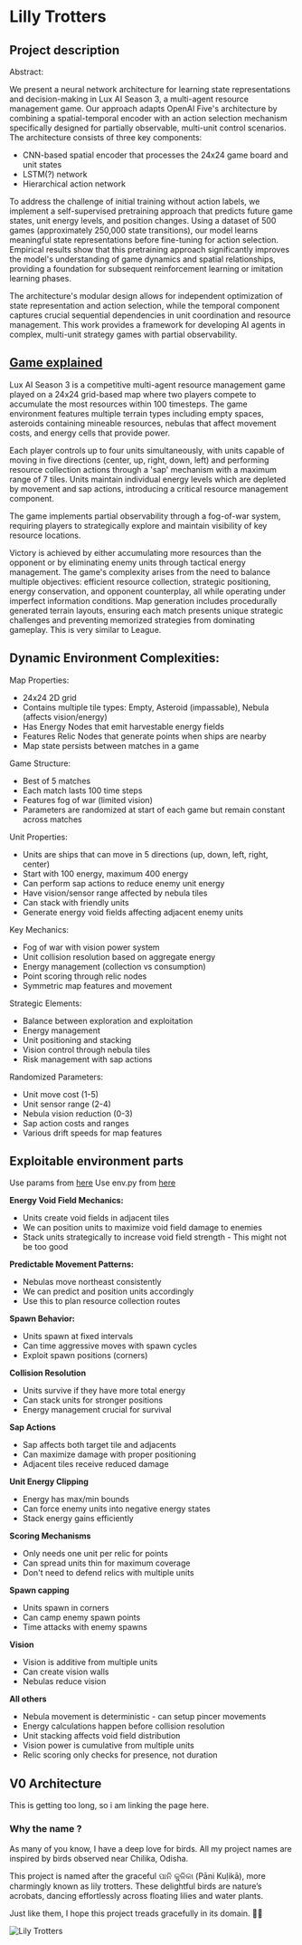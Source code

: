 # Lilly Trotters

## Project description

Abstract:

We present a neural network architecture for learning state representations and decision-making in Lux AI Season 3, a multi-agent resource management game. Our approach adapts OpenAI Five's architecture by combining a spatial-temporal encoder with an action selection mechanism specifically designed for partially observable, multi-unit control scenarios. The architecture consists of three key components:
* CNN-based spatial encoder that processes the 24x24 game board and unit states
* LSTM(?) network
* Hierarchical action network


To address the challenge of initial training without action labels, we implement a self-supervised pretraining approach that predicts future game states, unit energy levels, and position changes. Using a dataset of 500 games (approximately 250,000 state transitions), our model learns meaningful state representations before fine-tuning for action selection. Empirical results show that this pretraining approach significantly improves the model's understanding of game dynamics and spatial relationships, providing a foundation for subsequent reinforcement learning or imitation learning phases.

The architecture's modular design allows for independent optimization of state representation and action selection, while the temporal component captures crucial sequential dependencies in unit coordination and resource management. This work provides a framework for developing AI agents in complex, multi-unit strategy games with partial observability.

## [Game explained](https://github.com/Lux-AI-Challenge/Lux-Design-S3/blob/main/docs/specs.md)

Lux AI Season 3 is a competitive multi-agent resource management game played on a 24x24 grid-based map where two players compete to accumulate the most resources within 100 timesteps. The game environment features multiple terrain types including empty spaces, asteroids containing mineable resources, nebulas that affect movement costs, and energy cells that provide power.

Each player controls up to four units simultaneously, with units capable of moving in five directions (center, up, right, down, left) and performing resource collection actions through a 'sap' mechanism with a maximum range of 7 tiles. Units maintain individual energy levels which are depleted by movement and sap actions, introducing a critical resource management component.

The game implements partial observability through a fog-of-war system, requiring players to strategically explore and maintain visibility of key resource locations.

Victory is achieved by either accumulating more resources than the opponent or by eliminating enemy units through tactical energy management. The game's complexity arises from the need to balance multiple objectives: efficient resource collection, strategic positioning, energy conservation, and opponent counterplay, all while operating under imperfect information conditions. Map generation includes procedurally generated terrain layouts, ensuring each match presents unique strategic challenges and preventing memorized strategies from dominating gameplay. This is very similar to League.

## Dynamic Environment Complexities:

Map Properties:
* 24x24 2D grid
* Contains multiple tile types: Empty, Asteroid (impassable), Nebula (affects vision/energy)
* Has Energy Nodes that emit harvestable energy fields
* Features Relic Nodes that generate points when ships are nearby
* Map state persists between matches in a game

Game Structure:
* Best of 5 matches
* Each match lasts 100 time steps
* Features fog of war (limited vision)
* Parameters are randomized at start of each game but remain constant across matches

Unit Properties:
* Units are ships that can move in 5 directions (up, down, left, right, center)
* Start with 100 energy, maximum 400 energy
* Can perform sap actions to reduce enemy unit energy
* Have vision/sensor range affected by nebula tiles
* Can stack with friendly units
* Generate energy void fields affecting adjacent enemy units

Key Mechanics:
* Fog of war with vision power system
* Unit collision resolution based on aggregate energy
* Energy management (collection vs consumption)
* Point scoring through relic nodes
* Symmetric map features and movement

Strategic Elements:
* Balance between exploration and exploitation
* Energy management
* Unit positioning and stacking
* Vision control through nebula tiles
* Risk management with sap actions

Randomized Parameters:
* Unit move cost (1-5)
* Unit sensor range (2-4)
* Nebula vision reduction (0-3)
* Sap action costs and ranges
* Various drift speeds for map features

## Exploitable environment parts

Use params from [here](https://github.com/Lux-AI-Challenge/Lux-Design-S3/blob/main/src/luxai_s3/params.py)
Use env.py from [here](https://github.com/Lux-AI-Challenge/Lux-Design-S3/blob/main/src/luxai_s3/env.py)

**Energy Void Field Mechanics:**

* Units create void fields in adjacent tiles
* We can position units to maximize void field damage to enemies
* Stack units strategically to increase void field strength - This might not be too good

**Predictable Movement Patterns:**
* Nebulas move northeast consistently
* We can predict and position units accordingly
* Use this to plan resource collection routes

**Spawn Behavior:**
- Units spawn at fixed intervals
- Can time aggressive moves with spawn cycles
- Exploit spawn positions (corners)

**Collision Resolution**
- Units survive if they have more total energy
- Can stack units for stronger positions
- Energy management crucial for survival

**Sap Actions**
- Sap affects both target tile and adjacents
- Can maximize damage with proper positioning
- Adjacent tiles receive reduced damage

**Unit Energy Clipping**
* Energy has max/min bounds
* Can force enemy units into negative energy states
* Stack energy gains efficiently

**Scoring Mechanisms**
- Only needs one unit per relic for points
- Can spread units thin for maximum coverage
- Don't need to defend relics with multiple units

**Spawn capping**
- Units spawn in corners
- Can camp enemy spawn points
- Time attacks with enemy spawns

**Vision**
* Vision is additive from multiple units
* Can create vision walls
* Nebulas reduce vision

**All others**
* Nebula movement is deterministic - can setup pincer movements
* Energy calculations happen before collision resolution
* Unit stacking affects void field distribution
* Vision power is cumulative from multiple units
* Relic scoring only checks for presence, not duration


## V0 Architecture

This is getting too long, so i am linking the page here.

### Why the name ?

As many of you know, I have a deep love for birds. All my project names are inspired by birds observed near Chilika, Odisha.

This project is named after the graceful ପାନି କୁଳିକା (Pāni Kuḷikā), more charmingly known as lily trotters. These delightful birds are nature’s acrobats, dancing effortlessly across floating lilies and water plants.

Just like them, I hope this project treads gracefully in its domain. 🌿✨

![Lily Trotters](https://upload.wikimedia.org/wikipedia/commons/4/4e/Irediparra_gallinacea_-_Comb-crested_Jacana.jpg)
